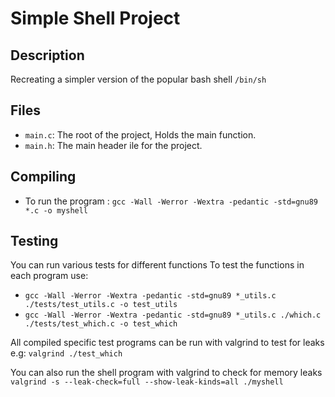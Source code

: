 # Simple Shell Project

## Description

Recreating a simpler version of the popular bash shell `/bin/sh`

## Files

- `main.c`: The root of the project, Holds the main function.
- `main.h`: The main header ile for the project.

## Compiling

- To run the program : `gcc -Wall -Werror -Wextra -pedantic -std=gnu89 *.c -o myshell`

## Testing

You can run various tests for different functions
To test the functions in each program use:

- `gcc -Wall -Werror -Wextra -pedantic -std=gnu89 *_utils.c ./tests/test_utils.c -o test_utils`
- `gcc -Wall -Werror -Wextra -pedantic -std=gnu89 *_utils.c ./which.c ./tests/test_which.c -o test_which`

All compiled specific test programs can be run with valgrind to test for leaks e.g:
`valgrind ./test_which`

You can also run the shell program with valgrind to check for memory leaks
`valgrind -s --leak-check=full --show-leak-kinds=all ./myshell`

